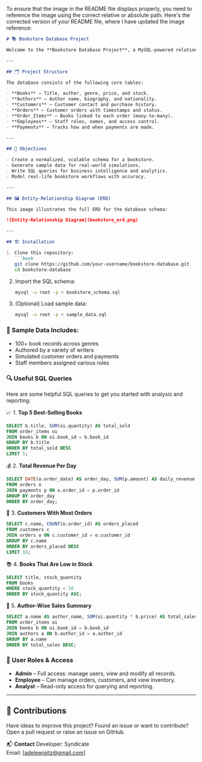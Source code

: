 To ensure that the image in the README file displays properly, you need to reference the image using the correct relative or absolute path. Here's the corrected version of your README file, where I have updated the image reference:

```markdown
# 📚 Bookstore Database Project

Welcome to the **Bookstore Database Project**, a MySQL-powered relational database system designed to manage and analyze the key operations of a bookstore — from book inventory and customer transactions to employee roles and payment records.

---

## 🗂️ Project Structure

The database consists of the following core tables:

- **Books** – Title, author, genre, price, and stock.
- **Authors** – Author name, biography, and nationality.
- **Customers** – Customer contact and purchase history.
- **Orders** – Customer orders with timestamps and status.
- **Order_Items** – Books linked to each order (many-to-many).
- **Employees** – Staff roles, names, and access control.
- **Payments** – Tracks how and when payments are made.

---

## 🧠 Objectives

- Create a normalized, scalable schema for a bookstore.
- Generate sample data for real-world simulations.
- Write SQL queries for business intelligence and analytics.
- Model real-life bookstore workflows with accuracy.

---

## 🖼️ Entity-Relationship Diagram (ERD)

This image illustrates the full ERD for the database schema:

![Entity-Relationship Diagram](bookstore_erd.png)

---

## 🏗️ Installation

1. Clone this repository:
   ```bash
   git clone https://github.com/your-username/bookstore-database.git
   cd bookstore-database
   ```
2. Import the SQL schema:
   ```bash
   mysql -u root -p < bookstore_schema.sql
   ```
3. (Optional) Load sample data:
   ```bash
   mysql -u root -p < sample_data.sql
   ```

### 🧪 Sample Data Includes:
- 100+ book records across genres
- Authored by a variety of writers
- Simulated customer orders and payments
- Staff members assigned various roles

### 🔍 Useful SQL Queries
Here are some helpful SQL queries to get you started with analysis and reporting:

📈 1. **Top 5 Best-Selling Books**
```sql
SELECT b.title, SUM(oi.quantity) AS total_sold
FROM order_items oi
JOIN books b ON oi.book_id = b.book_id
GROUP BY b.title
ORDER BY total_sold DESC
LIMIT 5;
```

💰 2. **Total Revenue Per Day**
```sql
SELECT DATE(o.order_date) AS order_day, SUM(p.amount) AS daily_revenue
FROM orders o
JOIN payments p ON o.order_id = p.order_id
GROUP BY order_day
ORDER BY order_day;
```

🧍 3. **Customers With Most Orders**
```sql
SELECT c.name, COUNT(o.order_id) AS orders_placed
FROM customers c
JOIN orders o ON c.customer_id = o.customer_id
GROUP BY c.name
ORDER BY orders_placed DESC
LIMIT 10;
```

📚 4. **Books That Are Low in Stock**
```sql
SELECT title, stock_quantity
FROM books
WHERE stock_quantity < 10
ORDER BY stock_quantity ASC;
```

📝 5. **Author-Wise Sales Summary**
```sql
SELECT a.name AS author_name, SUM(oi.quantity * b.price) AS total_sales
FROM order_items oi
JOIN books b ON oi.book_id = b.book_id
JOIN authors a ON b.author_id = a.author_id
GROUP BY a.name
ORDER BY total_sales DESC;
```

### 👥 User Roles & Access
- **Admin** – Full access: manage users, view and modify all records.
- **Employee** – Can manage orders, customers, and view inventory.
- **Analyst** – Read-only access for querying and reporting.

---

## 🤝 Contributions

Have ideas to improve this project? Found an issue or want to contribute? Open a pull request or raise an issue on GitHub.

📬 **Contact**
Developer: Syndicate  
Email: [adelewigitz@gmail.com]
```

